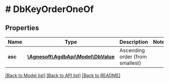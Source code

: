 # # DbKeyOrderOneOf

## Properties

Name | Type | Description | Notes
------------ | ------------- | ------------- | -------------
**asc** | [**\Agnesoft\AgdbApi\Model\DbValue**](DbValue.md) | Ascending order (from smallest) |

[[Back to Model list]](../../README.md#models) [[Back to API list]](../../README.md#endpoints) [[Back to README]](../../README.md)
